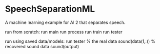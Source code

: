 # SpeechSeparationML
A machine learning example for AI 2 that separates speech.

run from scratch:
run main
run process
run train
run tester

run using saved data/models:
run tester
% the real data
sound(data(1,:))
% recovered sound data
sound(output)

